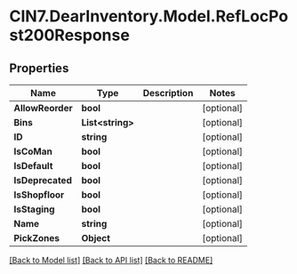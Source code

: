 # CIN7.DearInventory.Model.RefLocPost200Response

## Properties

| Name             | Type                   | Description | Notes      |
| ---------------- | ---------------------- | ----------- | ---------- |
| **AllowReorder** | **bool**               |             | [optional] |
| **Bins**         | **List&lt;string&gt;** |             | [optional] |
| **ID**           | **string**             |             | [optional] |
| **IsCoMan**      | **bool**               |             | [optional] |
| **IsDefault**    | **bool**               |             | [optional] |
| **IsDeprecated** | **bool**               |             | [optional] |
| **IsShopfloor**  | **bool**               |             | [optional] |
| **IsStaging**    | **bool**               |             | [optional] |
| **Name**         | **string**             |             | [optional] |
| **PickZones**    | **Object**             |             | [optional] |

[[Back to Model list]](../README.md#documentation-for-models) [[Back to API list]](../README.md#documentation-for-api-endpoints) [[Back to README]](../README.md)
